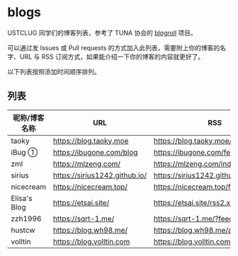 # blogs

USTCLUG 同学们的博客列表，参考了 TUNA 协会的 [blogroll](https://github.com/tuna/blogroll) 项目。

可以通过发 Issues 或 Pull requests 的方式加入此列表，需要附上你的博客的名字、URL 与 RSS 订阅方式，如果能介绍一下你的博客的内容就更好了。

以下列表按照添加时间顺序排列。

## 列表

| 昵称/博客名称 | URL | RSS |
| --- | --- | --- |
| taoky | https://blog.taoky.moe | https://blog.taoky.moe/feed.xml |
| iBug ① | https://ibugone.com/blog | https://ibugone.com/feed.xml |
| zml | https://mlzeng.com/ | https://mlzeng.com/index.xml |
| sirius | https://sirius1242.github.io/ | https://sirius1242.github.io/feed.xml |
| nicecream | https://nicecream.top/ | https://nicecream.top/feed.xml |
| Elisa's Blog | https://etsai.site/ | https://etsai.site/rss2.xml |
| zzh1996 | https://sqrt-1.me/ | https://sqrt-1.me/?feed=rss2 |
| hustcw | https://blog.wh98.me/ | https://blog.wh98.me/atom.xml |
| volltin | https://blog.volltin.com | https://blog.volltin.com/feed/ |
